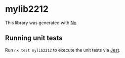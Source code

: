# mylib2212

This library was generated with [Nx](https://nx.dev).

## Running unit tests

Run `nx test mylib2212` to execute the unit tests via [Jest](https://jestjs.io).
